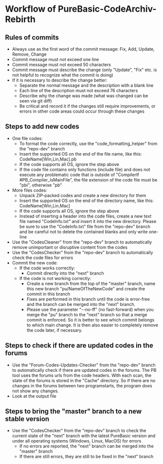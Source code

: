 # Workflow of PureBasic-CodeArchiv-Rebirth

## Rules of commits
* Always use as the first word of the commit message: Fix, Add, Update, Remove, Change
* Commit message must not exceed one line
* Commit message must not exceed 50 characters
* Commit message must describe the change (only "Update", "Fix" etc. is not helpful to recognize
  what the commit is doing)
* If it is necessary to describe the change better:
  * Separate the normal message and the description with a blank line
  * Each line of the description must not exceed 76 characters
  * Describe why the change was made (what was changed can be seen via git diff)
  * Be critical and record it if the changes still require improvements, or errors in other code
    areas could occur through these changes

## Steps to add new codes
* One file codes:
  * To format the code correctly, use the "code_formatting_helper" from the "repo-dev" branch
  * Insert the supported OS on the end of the file name, like this: CodeName[Win,Lin,Mac].pb
  * If the code supports all OS, ignore the step above
  * If the code file contains only functions (include file) and does not execute any problematic
    code that is outside of "CompilerIf #PB_Compiler_IsMainFile", the file extension of the code
    file must be "pbi", otherwise "pb"
* More files codes:
  * Unpack ZIP-packed codes and create a new directory for them
  * Insert the supported OS on the end of the directory name, like this: CodeName[Win,Lin,Mac]
  * If the code supports all OS, ignore the step above
  * Instead of inserting a header into the code files, create a new text file named "CodeInfo.txt"
    and insert it into the new directory. Please be sure to use the "CodeInfo.txt" file from the
    "repo-dev" branch and be careful not to delete the contained blanks and only write one-line
* Use the "CodesCleaner" from the "repo-dev" branch to automatically remove unimportant or
  disruptive content from the codes
* Use the "CodesChecker" from the "repo-dev" branch to automatically check the code files for
  errors
* Commit the new code:
  * If the code works correctly:
    * Commit directly into the "next" branch
  * If the code is not working correctly:
    * Create a new branch from the top of the "master" branch, name this new branch
      "pu/NameOfTheNewCode" and create the commit in this branch
    * Fixes are performed in this branch until the code is error-free and the branch can be merged
      into the "next" branch.
    * Please use the parameter "--no-ff" (no fast-forward) when you merge the "pu" branch to the
      "next" branch so that a merge commit is enforced. So it is better to see which commit
      belongs to which main change. It is then also easier to completely remove the code later, if
      necessary.

## Steps to check if there are updated codes in the forums
* Use the "Forum-Codes-Updates-Checker" from the "repo-dev" branch to automatically check if there
  are updated codes in the forums. The PB tool uses the forums urls from the code headers. With
  each scan, the state of the forums is stored in the "Cache" directory. So if there are no
  changes in the forums between two programstarts, the program does not show any changes.
* Look at the output file

## Steps to bring the "master" branch to a new stable version
* Use the "CodesChecker" from the "repo-dev" branch to check the current state of the "next"
  branch with the latest PureBasic version and under all operating systems (Windows, Linux, MacOS)
  for errors
  * If no errors are reported, the "next" branch can be merged into the "master" branch
  * If there are still errors, they are still to be fixed in the "next" branch
